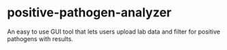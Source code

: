 # positive-pathogen-analyzer
An easy to use GUI tool that lets users upload lab data and filter for positive pathogens with results. 
